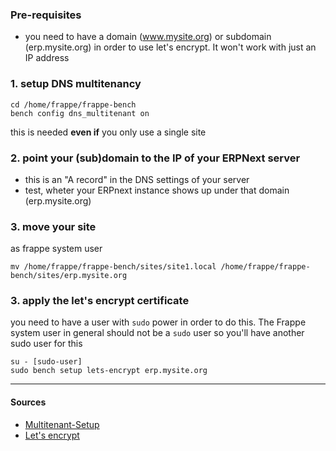 ### Pre-requisites

- you need to have a domain (www.mysite.org) or subdomain (erp.mysite.org) in order to use let's encrypt. 
It won't work with just an IP address

### 1. setup DNS multitenancy

```
cd /home/frappe/frappe-bench
bench config dns_multitenant on
```
this is needed **even if** you only use a single site

### 2. point your (sub)domain to the IP of your ERPNext server

- this is an "A record" in the DNS settings of your server
- test, wheter your ERPnext instance shows up under that domain (erp.mysite.org)

### 3. move your site

as frappe system user

`mv /home/frappe/frappe-bench/sites/site1.local /home/frappe/frappe-bench/sites/erp.mysite.org`


### 3. apply the let's encrypt certificate

you need to have a user with `sudo` power in order to do this. 
The Frappe system user in general should not be a `sudo` user so you'll have another sudo user for this

```
su - [sudo-user]
sudo bench setup lets-encrypt erp.mysite.org
```

---

#### Sources

- [Multitenant-Setup](https://github.com/frappe/bench/wiki/Multitenant-Setup)
- [Let's encrypt](https://discuss.erpnext.com/t/issue-setting-up-letsencrypt-ssl/21221/6)
